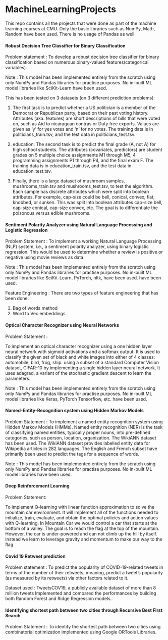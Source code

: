 # MachineLearningProjects

This repo contains all the projects that were done as part of the machine learning courses at CMU.
Only the basic libraries such as NumPy, Math, Random have been used. 
There is no usage of Pandas as well. 

#### Robust Decision Tree Classifier for Binary Classification

Problem statement : 
To develop a robust decision tree classifier for binary classification based on numerous binary-valued features(categorical variables).

Note : This model has been implemented entirely from the scratch using only NumPy and Pandas libraries for practise purposes. No in-built ML model libraries like SciKit-Learn 
have been used.

This has been tested on 3 datasets (on 3 different prediction problems):

1. The first task is to predict whether a US politician is a member of the Democrat or Republican
party, based on their past voting history. Attributes (aka. features) are short descriptions of bills
that were voted on, such as Aid to nicaraguan contras or Duty free exports. Values are given as ‘y’
for yes votes and ‘n’ for no votes. The training data is in politicians_train.tsv, and the test
data in politicians_test.tsv.

2. education: The second task is to predict the final grade (A, not A) for high school students. The
attributes (covariates, predictors) are student grades on 5 multiple choice assignments M1 through
M5, 4 programming assignments P1 through P4, and the final exam F. The training data is in
education_train.tsv, and the test data in education_test.tsv. 

3. Finally, there is a large dataset of mushroom samples, mushrooms_train.tsv
and mushrooms_test.tsv,  to test the algorithm. Each sample has discrete
attributes which were split into boolean attributes. For example, cap-size could be bell, conical,
convex, flat, knobbed, or sunken. This was split into boolean attributes cap-size bell, cap-size conical,
cap-size convex, etc. The goal is to differentiate the poisonous versus edible mushrooms.

#### Sentiment Polarity Analyzer using Natural Language Processing and Logistic Regression 

Problem Statement :
To implement a working Natural Language Processing (NLP) system, i.e.,
a sentiment polarity analyzer, using binary logistic regression. This would be used to determine
whether a review is positive or negative using movie reviews as data.

Note : This model has been implemented entirely from the scratch using only NumPy and Pandas libraries for practise purposes. No in-built ML model libraries like SciKit-Learn, PyTorch, nltk, have been used.
have been used.

Feature Engineering : 
There are two types of feature engineering that has been done. 
1. Bag of words method
2. Word to Vec embeddings 

#### Optical Character Recognizer using Neural Networks

Problem Statement :

To implement an optical character recognizer using a one hidden layer neural network with sigmoid activations and a softmax output. 
It is used to classify the given set of black and white images into either of 4 classes: automobile, bird, frog, ship.
using a subset of a standard Computer Vision dataset, CIFAR-10 by implementing a single hidden layer neural network. 
It uses adagrad, a variant of the stochastic gradient descent to learn the parameters. 

Note : This model has been implemented entirely from the scratch using only NumPy and Pandas libraries for practise purposes. No in-built ML model libraries like Keras, PyTorch
Tensorflow, etc. have been used.

#### Named-Entity-Recognition system using Hidden Markov Models

Problem Statement : 
To implement a named entity recognition system using Hidden Markov
Models (HMMs). Named entity recognition (NER) is the task of classifying named entities, typically proper
nouns, into pre-defined categories, such as person, location, organization. The WikiANN dataset has been used. 
The WikiANN dataset provides labelled entity data for Wikipedia articles in 282 languages. 
The English and French subset have primarily been used to predict the tags for a sequence of words. 

Note : This model has been implemented entirely from the scratch using only NumPy and Pandas libraries for practise purposes. No in-built ML model libraries have been used.

#### Deep Reinforcement Learning

Problem Statement: 

To implement Q-learning with linear function approximation to solve the
mountain car environment. It will implement all of the functions needed to initialize, train, evaluate,
and obtain the optimal policies and action values with Q-learning. In Mountain
Car we would control a car that starts at the bottom of a valley. The goal is to reach the flag at the top of the mountain.
However, the car is under-powered and can not climb up the hill by itself. Instead we
learn to leverage gravity and momentum to make our way to the flag. 

#### Covid 19 Retweet prediction 

Problem statement : 
To predict the popularity of COVID-19-related tweets in terms of the number of their retweets, meaning, predict a tweet’s popularity (as measured by its retweets) via other factors related to it. 

Dataset used : TweetsCOV19, a publicly available dataset of more than 8 million tweets
Implemented and compared the performances by building both Random Forest and Ridge Regression models. 

#### Identifying shortest path between two cities through Recursive Best First Search

Problem Statement : To identify the shortest path between two cities using combinatorial optimization implemented using Google ORTools Libraries. 
